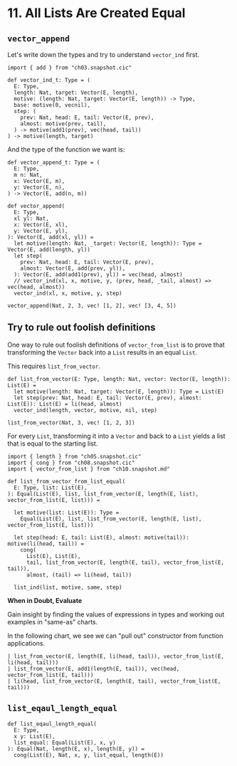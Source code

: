 # 11. All Lists Are Created Equal

## `vector_append`

Let's write down the types and try to understand `vector_ind` first.

``` cicada
import { add } from "ch03.snapshot.cic"

def vector_ind_t: Type = (
  E: Type,
  length: Nat, target: Vector(E, length),
  motive: (length: Nat, target: Vector(E, length)) -> Type,
  base: motive(0, vecnil),
  step: (
    prev: Nat, head: E, tail: Vector(E, prev),
    almost: motive(prev, tail),
  ) -> motive(add1(prev), vec(head, tail))
) -> motive(length, target)
```

And the type of the function we want is:

``` cicada
def vector_append_t: Type = (
  E: Type,
  m n: Nat,
  x: Vector(E, m),
  y: Vector(E, n),
) -> Vector(E, add(n, m))
```

``` cicada
def vector_append(
  E: Type,
  xl yl: Nat,
  x: Vector(E, xl),
  y: Vector(E, yl),
): Vector(E, add(xl, yl)) =
  let motive(length: Nat, _target: Vector(E, length)): Type = Vector(E, add(length, yl))
  let step(
    prev: Nat, head: E, tail: Vector(E, prev),
    almost: Vector(E, add(prev, yl)),
  ): Vector(E, add(add1(prev), yl)) = vec(head, almost)
  // vector_ind(xl, x, motive, y, (prev, head, _tail, almost) => vec(head, almost))
  vector_ind(xl, x, motive, y, step)

vector_append(Nat, 2, 3, vec! [1, 2], vec! [3, 4, 5])
```

## Try to rule out foolish definitions

One way to rule out foolish definitions of `vector_from_list`
is to prove that transforming the `Vector` back into a `List`
results in an equal `List`.

This requires `list_from_vector`.

``` cicada
def list_from_vector(E: Type, length: Nat, vector: Vector(E, length)): List(E) =
  let motive(length: Nat, target: Vector(E, length)): Type = List(E)
  let step(prev: Nat, head: E, tail: Vector(E, prev), almost: List(E)): List(E) = li(head, almost)
  vector_ind(length, vector, motive, nil, step)

list_from_vector(Nat, 3, vec! [1, 2, 3])
```

For every `List`, transforming it into a `Vector` and back to a `List`
yields a list that is equal to the starting list.

``` cicada
import { length } from "ch05.snapshot.cic"
import { cong } from "ch08.snapshot.cic"
import { vector_from_list } from "ch10.snapshot.md"

def list_from_vector_from_list_equal(
  E: Type, list: List(E),
): Equal(List(E), list, list_from_vector(E, length(E, list), vector_from_list(E, list))) =

  let motive(list: List(E)): Type =
    Equal(List(E), list, list_from_vector(E, length(E, list), vector_from_list(E, list)))

  let step(head: E, tail: List(E), almost: motive(tail)): motive(li(head, tail)) =
    cong(
      List(E), List(E),
      tail, list_from_vector(E, length(E, tail), vector_from_list(E, tail)),
      almost, (tail) => li(head, tail))

  list_ind(list, motive, same, step)
```

**When in Doubt, Evaluate**

Gain insight by finding the values of expressions in types
and working out examples in "same-as" charts.

In the following chart, we see we can "pull out" constructor from function applications.

``` cicada same-as-chart
| list_from_vector(E, length(E, li(head, tail)), vector_from_list(E, li(head, tail)))
| list_from_vector(E, add1(length(E, tail)), vec(head, vector_from_list(E, tail)))
| li(head, list_from_vector(E, length(E, tail), vector_from_list(E, tail)))
```

## `list_eqaul_length_equal`

``` cicada
def list_eqaul_length_equal(
  E: Type,
  x y: List(E),
  list_equal: Equal(List(E), x, y)
): Equal(Nat, length(E, x), length(E, y)) =
  cong(List(E), Nat, x, y, list_equal, length(E))
```
